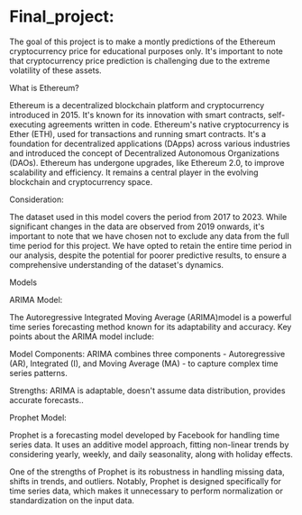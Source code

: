 # Final_project:

The goal of this project is to make a montly predictions of the Ethereum cryptocurrency price for educational purposes only. It's important to note that cryptocurrency price prediction is challenging due to the extreme volatility of these assets.

What is Ethereum?

Ethereum is a decentralized blockchain platform and cryptocurrency introduced in 2015. It's known for its innovation with smart contracts, self-executing agreements written in code. Ethereum's native cryptocurrency is Ether (ETH), used for transactions and running smart contracts. It's a foundation for decentralized applications (DApps) across various industries and introduced the concept of Decentralized Autonomous Organizations (DAOs). Ethereum has undergone upgrades, like Ethereum 2.0, to improve scalability and efficiency. It remains a central player in the evolving blockchain and cryptocurrency space.

Consideration:

The dataset used in this model covers the period from 2017 to 2023. While significant changes in the data are observed from 2019 onwards, it's important to note that we have chosen not to exclude any data from the full time period for this project. We have opted to retain the entire time period in our analysis, despite the potential for poorer predictive results, to ensure a comprehensive understanding of the dataset's dynamics.

Models

ARIMA Model:

The Autoregressive Integrated Moving Average (ARIMA)model is a powerful time series forecasting method known for its adaptability and accuracy. Key points about the ARIMA model include:

Model Components: ARIMA combines three components - Autoregressive (AR), Integrated (I), and Moving Average (MA) - to capture complex time series patterns.

Strengths: ARIMA is adaptable, doesn't assume data distribution, provides accurate forecasts..

Prophet Model:

Prophet is a forecasting model developed by Facebook for handling time series data. It uses an additive model approach, fitting non-linear trends by considering yearly, weekly, and daily seasonality, along with holiday effects.

One of the strengths of Prophet is its robustness in handling missing data, shifts in trends, and outliers. Notably, Prophet is designed specifically for time series data, which makes it unnecessary to perform normalization or standardization on the input data.
